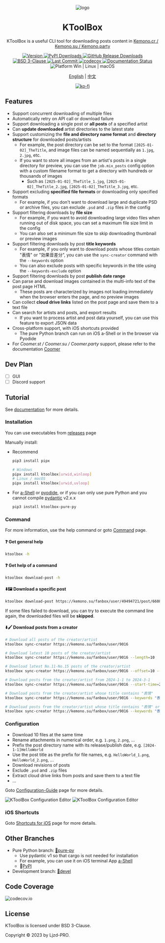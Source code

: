 <p align="center" style="text-decoration:none">
  <img align="center" src="https://cdn.jsdelivr.net/gh/Ljzd-PRO/KToolBox@latest/static/repository-open-graph-2.svg" alt="logo">
</p>

<h1 align="center">
  KToolBox
</h1>

<p align="center">
  KToolBox is a useful CLI tool for downloading posts content in
  <a href="https://kemono.cr/">Kemono.cr / Kemono.su / Kemono.party</a>
</p>

<p align="center">
  <a href="https://pypi.org/project/ktoolbox" target="_blank">
    <img src="https://img.shields.io/github/v/release/Ljzd-PRO/KToolBox?logo=python" alt="Version">
  </a>

  <a href="https://pypi.org/project/ktoolbox" target="_blank">
    <img src="https://img.shields.io/pypi/dm/ktoolbox?label=pypi-downloads" alt="PyPI Downloads">
  </a>

  <a href="https://github.com/Ljzd-PRO/KToolBox/releases" target="_blank">
    <img src="https://img.shields.io/github/downloads/Ljzd-PRO/KToolBox/total?label=github-downloads" alt="GitHub Release Downloads">
  </a>
  
  <a href="./LICENSE">
    <img src="https://img.shields.io/github/license/Ljzd-PRO/KToolBox" alt="BSD 3-Clause"/>
  </a>

  <a href="https://github.com/Ljzd-PRO/KToolBox/activity">
    <img src="https://img.shields.io/github/last-commit/Ljzd-PRO/KToolBox/devel" alt="Last Commit"/>
  </a>

  <a href="https://codecov.io/gh/Ljzd-PRO/KToolBox" target="_blank">
      <img src="https://codecov.io/gh/Ljzd-PRO/KToolBox/branch/master/graph/badge.svg?token=5XK9CYQHQN" alt="codecov"/>
  </a>

  <a href='https://ktoolbox.readthedocs.io/'>
    <img src='https://readthedocs.org/projects/ktoolbox/badge/?version=latest' alt='Documentation Status' />
  </a>

  <a style="text-decoration:none">
    <img src="https://img.shields.io/badge/Platform-Windows%20|%20Linux%20|%20macOS-blue" alt="Platform Win | Linux | macOS"/>
  </a>
</p>

<p align="center">
    <a href="./README.md">English</a> | <a href="./README_zh-CN.md">中文</a>
</p>

<p align="center">
  <a href='https://ko-fi.com/N4N51J14RW'>
    <img src='https://ko-fi.com/img/githubbutton_sm.svg' alt='ko-fi' />
  </a>
</p>

## Features

- Support concurrent downloading of multiple files
- Automatically retry on API call or download failure
- Support downloading a single post or **all posts** of a specified artist
- Can **update downloaded** artist directories to the latest state
- Support customizing the **file and directory name format** and **directory structure** for downloaded posts/artists
  - For example, the post directory can be set to the format `[2025-01-02]_TheTitle`, and image files can be named sequentially as `1.jpg`, `2.jpg`, etc.
  - If you want to store all images from an artist's posts in a single directory for preview, you can use the `job.mix_posts` config option with a custom filename format to get a directory with hundreds or thousands of images
    - Such as `[2025-01-02]_TheTitle_1.jpg`, `[2025-01-02]_TheTitle_2.jpg`, `[2025-01-02]_TheTitle_3.jpg`, etc.
- Support excluding **specified file formats** or downloading only specified formats
  - For example, if you don't want to download large and duplicate PSD or archive files, you can exclude `.psd` and `.zip` files in the config
- Support filtering downloads by **file size**
  - For example, if you want to avoid downloading large video files when running out of disk space, you can set a maximum file size limit in the config
  - You can also set a minimum file size to skip downloading thumbnail or preview images
- Support filtering downloads by post **title keywords**
  - For example, if you only want to download posts whose titles contain "表情" or "効果音差分", you can use the `sync-creator` command with the `--keywords` option
  - You can also exclude posts with specific keywords in the title using the `--keywords-exclude` option
- Support filtering downloads by post **publish date range**
- Can parse and download images contained in the multi-info text of the post page HTML
  - These posts are characterized by images not loading immediately when the browser enters the page, and no preview images
- Can collect **cloud drive links** listed on the post page and save them to a text file
- Can search for artists and posts, and export results
  - If you want to process artist and post data yourself, you can use this feature to export JSON data
- Cross-platform support, with iOS shortcuts provided
  - The pure Python branch can run on iOS a-Shell or in the browser via Pyodide
- For _Coomer.st / Coomer.su / Coomer.party_ support, please refer to the documentation [Coomer](https://ktoolbox.readthedocs.io/latest/zh/coomer/)

## Dev Plan

- [ ] GUI
- [ ] Discord support

## Tutorial

See [documentation](https://ktoolbox.readthedocs.io/) for more details.

### Installation

You can use executables from [releases](https://github.com/Ljzd-PRO/KToolBox/releases) page

Manually install:

- Recommend
  ```bash
  pip3 install pipx
  
  # Windows
  pipx install ktoolbox[urwid,winloop]
  # Linux / macOS
  pipx install ktoolbox[urwid,uvloop]
  ```

- For [a-Shell](https://github.com/holzschu/a-shell) or [pyodide](https://pyodide.org/en/stable/), 
  or if you can only use pure Python and you cannot compile [pydantic](https://docs.pydantic.dev/latest/) v2.x.x
  ```bash
  pip3 install ktoolbox-pure-py
  ```

### Command

For more information, use the help command or goto [Command](https://ktoolbox.readthedocs.io/latest/commands/guide) page.
  
#### ❓ Get general help
```bash
ktoolbox -h
```
  
#### ❓ Get help of a command
```bash
ktoolbox download-post -h
```

#### ⬇️🖼️ Download a specific post
```bash
ktoolbox download-post https://kemono.su/fanbox/user/49494721/post/6608808
```

If some files failed to download, you can try to execute the command line again, 
the downloaded files will be **skipped**.
  
#### ⬇️🖌️ Download posts from a creator
```bash
# Download all posts of the creator/artist
ktoolbox sync-creator https://kemono.su/fanbox/user/9016

# Download latest 10 posts of the creator/artist
ktoolbox sync-creator https://kemono.su/fanbox/user/9016 --length=10

# Download latest No.11-No.15 posts of the creator/artist
ktoolbox sync-creator https://kemono.su/fanbox/user/9016 --offset=10 --length=5

# Download posts from the creator/artist from 2024-1-1 to 2024-3-1
ktoolbox sync-creator https://kemono.su/fanbox/user/9016 --start-time=2024-1-1 --end-time=2024-3-1

# Download posts from the creator/artist whose title contains "表情"
ktoolbox sync-creator https://kemono.su/fanbox/user/9016 --keywords "表情"

# Download posts from the creator/artist whose title contains "表情" or "効果音差分"
ktoolbox sync-creator https://kemono.su/fanbox/user/9016 --keywords "表情,効果音差分"
```

### Configuration

- Download 10 files at the same time
- Rename attachments in numerical order, e.g. `1.png`, `2.png`, ...
- Prefix the post directory name with its release/publish date, e.g. `[2024-1-1]HelloWorld`
- Use the post title as the prefix for file names, e.g. `HelloWorld_1.png`, `HelloWorld_2.png`, ...
- Download revisions of posts
- Exclude `.psd` and `.zip` files
- Extract cloud drive links from posts and save them to a text file
- ...

Goto [Configuration-Guide](https://ktoolbox.readthedocs.io/latest/configuration/guide/) page for more details.

![KToolBox Configuration Editor](https://cdn.jsdelivr.net/gh/Ljzd-PRO/KToolBox@latest/static/preview-2.png)
![KToolBox Configuration Editor](https://cdn.jsdelivr.net/gh/Ljzd-PRO/KToolBox@latest/static/preview-3.png)

### iOS Shortcuts

Goto [Shortcuts for iOS](https://ktoolbox.readthedocs.io/latest/shortcut/) page for more details.

## Other Branches

- Pure Python branch: [🔗pure-py](https://github.com/Ljzd-PRO/KToolBox/tree/pure-py)
  - Use pydantic v1 so that cargo is not needed for installation
  - For example, you can use it on iOS terminal App [a-Shell](https://github.com/holzschu/a-shell)
  - 🔗[PyPI](https://pypi.org/project/ktoolbox-pure-py/)
- Development branch: [🔗devel](https://github.com/Ljzd-PRO/KToolBox/tree/devel)

## Code Coverage

![codecov.io](https://codecov.io/gh/Ljzd-PRO/KToolBox/graphs/sunburst.svg?token=5XK9CYQHQN)

## License

KToolBox is licensed under BSD 3-Clause.

Copyright © 2023 by Ljzd-PRO.
